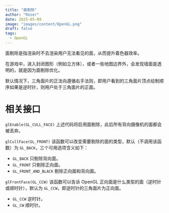 ```yaml
---
title: "面剔除"
author: "Roser"
date: 2025-05-09
image: "images/content/OpenGL.png"
draft: false
tags:
  - OpenGL
---
```

面剔除是指渲染时不去渲染用户无法看见的面，从而提升着色器效率。

在游戏中，进入封闭图形（例如立方体），或者一些地图边界外，会发现墙面是透明的，就是因为面剔除优化。

默认情况下，三角面片的正法向遵循右手法则，即用户看到的三角面片顶点绘制顺序如果是逆时针，则用户处于三角面片的正面。
# 相关接口

`glEnable(GL_CULL_FACE)`
	上述代码将启用面剔除，此后所有背向摄像机的面都会被丢弃。

`glCullFace(GL_FRONT)`
	该函数可以改变需要剔除的面的类型，默认（不调用该函数）为 `GL_BACK`，三个可用选项含义如下：
- `GL_BACK` 只剔除背向面。
- `GL_FRONT` 只剔除正向面。
- `GL_FRONT_AND_BLACK` 剔除正向面和背向面。

`glFrontFace(GL_CCW)`
	该函数可以告诉 OpenGL 正向面是什么类型的面（逆时针或顺时针），默认为 `GL_CCW`，即逆时针的三角面片为正向面。
- `GL_CCW` 逆时针。
- `GL_CW` 顺时针。